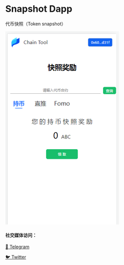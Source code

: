 # Snapshot Dapp
 代币快照（Token snapshot）


![image text](https://github.com/chaintoolapp/snapshot/blob/main/img/snapshot.PNG "web view")

#### 社交媒体访问：
[💬 Telegram](https://t.me/chaintool_app)

[🐦 Twitter](https://twitter.com/chain_tool)
